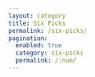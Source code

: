 ```yaml
---
layout: category
title: Six Picks
permalink: /six-picks/
pagination:
  enabled: true
  category: six-picks
  permalink: /:num/
---
```

